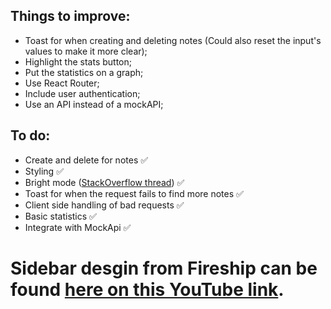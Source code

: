 ## Things to improve:
- Toast for when creating and deleting notes (Could also reset the input's values to make it more clear);
- Highlight the stats button;
- Put the statistics on a graph;
- Use React Router;
- Include user authentication;
- Use an API instead of a mockAPI;

## To do:
- Create and delete for notes ✅
- Styling ✅
- Bright mode ([StackOverflow thread](https://stackoverflow.com/questions/37801882/how-to-change-css-root-color-variables-in-javascript)) ✅
- Toast for when the request fails to find more notes ✅
- Client side handling of bad requests ✅
- Basic statistics ✅
- Integrate with MockApi ✅

# Sidebar desgin from Fireship can be found [here on this YouTube link](https://www.youtube.com/watch?v=biOMz4puGt8&list=WL&index=14&t=74s&ab_channel=Fireship).